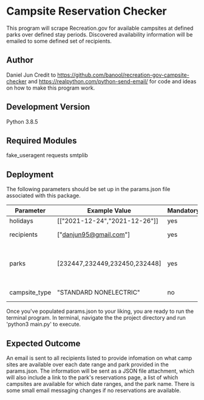 # Campsite Reservation Checker

This program will scrape Recreation.gov for available campsites at defined parks over defined stay periods. Discovered availability information will be emailed to some defined set of recipients.

## Author
Daniel Jun
Credit to https://github.com/banool/recreation-gov-campsite-checker and https://realpython.com/python-send-email/ for code and ideas on how to make this program work.

## Development Version
Python 3.8.5

## Required Modules
fake_useragent
requests
smtplib

## Deployment
The following parameters should be set up in the params.json file associated with this package.

| Parameter          | Example Value                                                         | Mandatory | Notes                                  |
|--------------------|-----------------------------------------------------------------------|-----------|----------------------------------------|
| holidays          | [["2021-12-24","2021-12-26"]]               |   yes     | List of date ranges to check reservations for  |
| recipients        | ["danjun95@gmail.com"]                      |   yes     | List of email addresses to send reservation availability result to |
| parks             | [232447,232449,232450,232448]               |   yes     | List of park ids to find availability data for. Park IDs can be found from recreation.gov campsite URLs. The urls are in form https://www.recreation.gov/camping/campgrounds/<number>. Pull out the <number> value as the park_id                |
| campsite_type     | "STANDARD NONELECTRIC"                      |   no     | Optional parameter to define a specific campsite type (types found on Recreation.gov) |

Once you've populated params.json to your liking, you are ready to run the terminal program. In terminal, navigate the the project directory and run 'python3 main.py' to execute. 

## Expected Outcome
An email is sent to all recipients listed to provide infomation on what camp sites are available over each date range and park provided in the params.json. The information will be sent as a JSON file attachment, which will also include a link to the park's reservations page, a list of which campsites are available for which date ranges, and the park name. There is some small email messaging changes if no reservations are available.